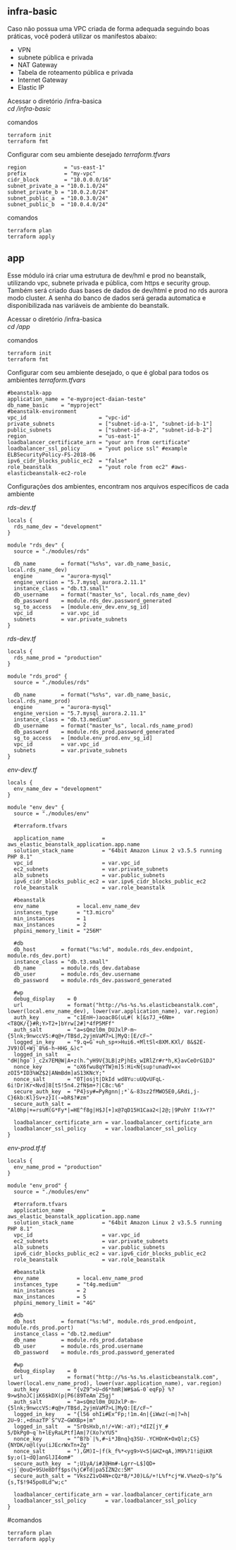 ## infra-basic
Caso não possua uma VPC criada de forma adequada seguindo boas práticas, você poderá utilizar os manifestos abaixo:

- VPN
- subnete pública e privada
- NAT Gateway
- Tabela de roteamento pública e privada
- Internet Gateway
- Elastic IP

Acessar o diretório /infra-basica<br />
_cd /infra-basic_

comandos
```hcl
terraform init
terraform fmt
```

Configurar com seu ambiente desejado
_terraform.tfvars_
```hcl
region            = "us-east-1"
prefix            = "my-vpc"
cidr_block        = "10.0.0.0/16"
subnet_private_a = "10.0.1.0/24"
subnet_private_b = "10.0.2.0/24"
subnet_public_a  = "10.0.3.0/24"
subnet_public_b  = "10.0.4.0/24"
```
comandos
```hcl
terraform plan
terraform apply
```
## app
Esse módulo irá criar uma estrutura de dev/hml e prod no beanstalk, utilizando vpc, subnete privada e pública, com https e security group.
Também será criado duas bases de dados de dev/html e prod no rds aurora modo cluster.
A senha do banco de dados será gerada automatica e disponibilizada nas variáveis de ambiente do beanstalk.

Acessar o diretório /infra-basica<br />
_cd /app_

comandos
```hcl
terraform init
terraform fmt
```

Configurar com seu ambiente desejado, o que é global para todos os ambientes
_terraform.tfvars_
```hcl
#beanstalk-app
application_name = "e-myproject-daian-teste"
db_name_basic    = "myproject"
#beanstalk-environment
vpc_id                       = "vpc-id"
private_subnets              = ["subnet-id-a-1", "subnet-id-b-1"]
public_subnets               = ["subnet-id-a-2", "subnet-id-b-2"]
region                       = "us-east-1"
loadbalancer_certificate_arn = "your arn from certificate"
loadbalancer_ssl_policy      = "yout police ssl" #example ELBSecurityPolicy-FS-2018-06
ipv6_cidr_blocks_public_ec2  = "false"
role_beanstalk               = "yout role from ec2" #aws-elasticbeanstalk-ec2-role

```

Configurações dos ambientes, encontram nos arquivos específicos de cada ambiente

_rds-dev.tf_
```hcl
locals {
  rds_name_dev = "development"
}

module "rds_dev" {
  source = "./modules/rds"

  db_name        = format("%s%s", var.db_name_basic, local.rds_name_dev)
  engine         = "aurora-mysql"
  engine_version = "5.7.mysql_aurora.2.11.1"
  instance_class = "db.t3.small"
  db_username    = format("master_%s", local.rds_name_dev)
  db_password    = module.rds_dev.password_generated
  sg_to_access   = [module.env_dev.env_sg_id]
  vpc_id         = var.vpc_id
  subnets        = var.private_subnets
}
```
_rds-dev.tf_
```hcl
locals {
  rds_name_prod = "production"
}

module "rds_prod" {
  source = "./modules/rds"

  db_name        = format("%s%s", var.db_name_basic, local.rds_name_prod)
  engine         = "aurora-mysql"
  engine_version = "5.7.mysql_aurora.2.11.1"
  instance_class = "db.t3.medium"
  db_username    = format("master_%s", local.rds_name_prod)
  db_password    = module.rds_prod.password_generated
  sg_to_access   = [module.env_prod.env_sg_id]
  vpc_id         = var.vpc_id
  subnets        = var.private_subnets
}
```

_env-dev.tf_
```hcl
locals {
  env_name_dev = "development"
}

module "env_dev" {
  source = "./modules/env"

  #terraform.tfvars

  application_name            = aws_elastic_beanstalk_application.app.name
  solution_stack_name         = "64bit Amazon Linux 2 v3.5.5 running PHP 8.1"
  vpc_id                      = var.vpc_id
  ec2_subnets                 = var.private_subnets
  alb_subnets                 = var.public_subnets
  ipv6_cidr_blocks_public_ec2 = var.ipv6_cidr_blocks_public_ec2
  role_beanstalk              = var.role_beanstalk

  #beanstalk
  env_name            = local.env_name_dev
  instances_type      = "t3.micro"
  min_instances       = 1
  max_instances       = 2
  phpini_memory_limit = "256M"

  #db
  db_host        = format("%s:%d", module.rds_dev.endpoint, module.rds_dev.port)
  instance_class = "db.t3.small"
  db_name        = module.rds_dev.database
  db_user        = module.rds_dev.username
  db_password    = module.rds_dev.password_generated

  #wp
  debug_display    = 0
  url              = format("http://%s-%s.%s.elasticbeanstalk.com", lower(local.env_name_dev), lower(var.application_name), var.region)
  auth_key         = "c1EnH~)aoac8G(uL#( k[&s7J_+6Nm+<T8QK/{}#R;Y>T2+]bYrw[2#]*4fP5MFf"
  auth_salt        = "a=sQmzl0m_DUJxlP-m~{5lnk;9nwccVS:#q@+/TB$d,2yjmVaM7>L|MyQ:[E/cF~"
  logged_in_key    = "9.q=G`+uh_sp+>Hui6.+MltSl<8XM.KXl/ 8&$2E-JV9)Ol+Wj`8%6-h~HHG_&)c"
  logged_in_salt   = "dH|hgo`)_c2x7EM@W|A+z(h.^yH9V{3LB|zPjhEs_wIRlZr#r*h,K}avCeOrG1DJ"
  nonce_key        = "oX6fwu8qYTW}m]5:Hi<N{sup!unadV=x< zOI5*ID3%WZ$2|ANmBdm]aS13KNcY;"
  nonce_salt       = "0T|osjt|DkId wd8Yu:uUQvUFqL-6i!Dr)Kr<Nvd]8[tS!5n4.2fN$m+?|C8c:%6"
  secure_auth_key  = "P4}sy#=PyRgnn|;*`&-83sz2fMWO5E0,&Rdi,j-C}6kb:Kl}Sv+z}I(-=bR$?#zm"
  secure_auth_salt = "Al0hp|+=rsuM(G*Fy*|=HE^f8g|H$J[+]x@7qD15H1Caa2<|2@;|9PohY I!X=Y?"

  loadbalancer_certificate_arn = var.loadbalancer_certificate_arn
  loadbalancer_ssl_policy      = var.loadbalancer_ssl_policy
}
```

_env-prod.tf.tf_
```hcl
locals {
  env_name_prod = "production"
}

module "env_prod" {
  source = "./modules/env"

  #terraform.tfvars
  application_name            = aws_elastic_beanstalk_application.app.name
  solution_stack_name         = "64bit Amazon Linux 2 v3.5.5 running PHP 8.1"
  vpc_id                      = var.vpc_id
  ec2_subnets                 = var.private_subnets
  alb_subnets                 = var.public_subnets
  ipv6_cidr_blocks_public_ec2 = var.ipv6_cidr_blocks_public_ec2
  role_beanstalk              = var.role_beanstalk

  #beanstalk
  env_name            = local.env_name_prod
  instances_type      = "t4g.medium"
  min_instances       = 2
  max_instances       = 5
  phpini_memory_limit = "4G"

  #db
  db_host        = format("%s:%d", module.rds_prod.endpoint, module.rds_prod.port)
  instance_class = "db.t2.medium"
  db_name        = module.rds_prod.database
  db_user        = module.rds_prod.username
  db_password    = module.rds_prod.password_generated

  #wp
  debug_display    = 0
  url              = format("http://%s-%s.%s.elasticbeanstalk.com", lower(local.env_name_prod), lower(var.application_name), var.region)
  auth_key         = "{vZ9^>U~d6*hmR|W#$a&-0`eqFp} %?9>w$hoJC|iK6$kDX(p|P6(89TeAm`Z5gj"
  auth_salt        = "a=sQmzl0m_DUJxlP-m~{5lnk;9nwccVS:#q@+/TB$d,2yjmVaM7>L|MyQ:[E/cF~"
  logged_in_key    = "{l56 ohIi#Ex^Fp;!1m.4n|{iWwz(~m|?=h| 2U~9:,+dnazTP`S^VZ~GWXBp+|m"
  logged_in_salt   = "Sr0sHxb,n!/+VW:-aY);*dIZ[jY_# 5/DkPg0~q`h+lEyRaLPtf]Am|7(Xo?xYU5"
  nonce_key        = "^B?b`|%,#~i*JBnq}q3SU-.YCHOnK+OxQlz;CS}{NYDK/o@l(yu(iJEcrWxTn+Zg"
  nonce_salt       = "),GM)I~|f(k_f%*<yg9>V<5|&HZ+qA,)M9%?1!i@iKR $y;o(1~dQ]anGlJI4om#"
  secure_auth_key  = ";U1yA/i#J@Hm#-Lgrr~L$]QD+<jj`@ouQ+9SUe8Dff$ps(%jC#Td|pa5IZN2c:5M"
  secure_auth_salt = "VkszZ1vO4N+cQz*B/*J0)L&/+!L%f*cj*W.V%ezQ~s?p^&{s,T$!945po8Ld^w;c"

  loadbalancer_certificate_arn = var.loadbalancer_certificate_arn
  loadbalancer_ssl_policy      = var.loadbalancer_ssl_policy
}
```

#comandos

```hcl
terraform plan
terraform apply
```


